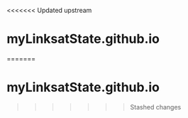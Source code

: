 <<<<<<< Updated upstream
# myLinksatState.github.io
=======
# myLinksatState.github.io
>>>>>>> Stashed changes
